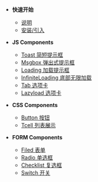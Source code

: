 
- **快速开始**
  - [说明](/readme) 
  - [安装/引入](/index) 

- **JS Components**
  - [Toast 简短提示框](/toast)
  - [Msgbox 弹出式提示框](/msgbox)
  - [Loading 加载提示框](/loading)
  - [InfiniteLoading 底部无限加载](/infiniteloading)
  - [Tab 选项卡](/tab)
  - [Lazyload 选项卡](/lazyload)

- **CSS Components**
  - [Button 按钮](/button)
  - [Tcell 列表展示](/cell)

- **FORM Components**
  - [Filed 表单](/filed)
  - [Radio 单选框](/radio)
  - [Checklist 复选框](/checklist)
  - [Switch 开关](/switch)